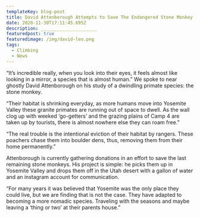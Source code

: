 ```yaml
---
templateKey: blog-post
title: David Attenborough Attempts to Save The Endangered Stone Monkey Population
date: 2020-11-30T17:11:45.695Z
description: _____________________
featuredpost: true
featuredimage: /img/david-leo.png
tags:
  - Climbing
  - News
---
```

“It’s incredible really, when you look into their eyes, it feels almost like looking in a mirror, a species that is almost human.” We spoke to near ghostly David Attenborough on his study of a dwindling primate species: the stone monkey.



“Their habitat is shrinking everyday, as more humans move into Yosemite Valley these granite primates are running out of space to dwell. As the wall clog up with weeked ‘go-getters’ and the grazing plains of Camp 4 are taken up by tourists, there is almost nowhere else they can roam free.”



“The real trouble is the intentional eviction of their habitat by rangers. These poachers chase them into boulder dens, thus, removing them from their home permanently.”



Attenborough is currently gathering donations in an effort to save the last remaining stone monkeys. His project is simple: he picks them up in Yosemite Valley and drops them off in the Utah desert with a gallon of water and an instagram account for communication.



“For many years it was believed that Yosemite was the only place they could live, but we are finding that is not the case. They have adapted to becoming a more nomadic species. Traveling with the seasons and maybe leaving a ‘thing or two’ at their parents house.”
